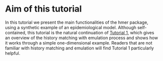 # Aim of this tutorial

In this tutorial we present the main functionalities of the hmer package, using a synthetic example of an epidemiological model. Although self-contained, this tutorial is the natural continuation of [Tutorial 1](https://danny-sc.github.io/Tutorial_1/), which gives an overview of the history matching with emulation process and shows how it works through a simple one-dimensional example. Readers that are not familiar with history matching and emulation will find Tutorial 1 particularly helpful.

